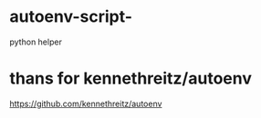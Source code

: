 # autoenv-script-
python helper


# thans for kennethreitz/autoenv
https://github.com/kennethreitz/autoenv
